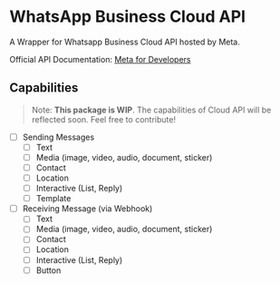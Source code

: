 # WhatsApp Business Cloud API

A Wrapper for Whatsapp Business Cloud API hosted by Meta.

Official API Documentation: [Meta for Developers](https://developers.facebook.com/docs/whatsapp/cloud-api/overview)

## Capabilities

> Note: **This package is WIP**. The capabilities of Cloud API will be reflected soon. Feel free to contribute!

- [ ] Sending Messages
  - [ ] Text
  - [ ] Media (image, video, audio, document, sticker)
  - [ ] Contact
  - [ ] Location
  - [ ] Interactive (List, Reply)
  - [ ] Template
- [ ] Receiving Message (via Webhook)
  - [ ] Text
  - [ ] Media (image, video, audio, document, sticker)
  - [ ] Contact
  - [ ] Location
  - [ ] Interactive (List, Reply)
  - [ ] Button
